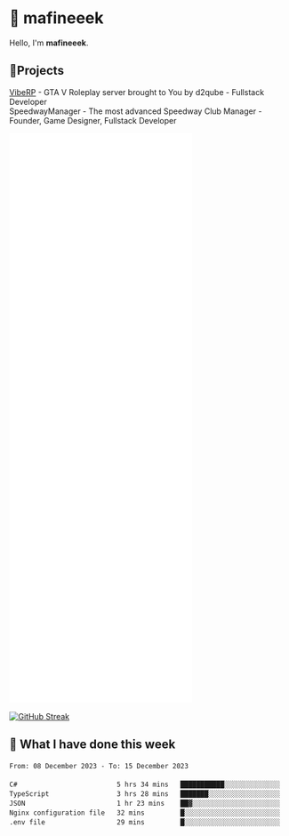 # 👋 mafineeek
Hello, I'm **mafineeek**.

## 📝Projects

[VibeRP](https://v-rp.pl) - GTA V Roleplay server brought to You by d2qube - Fullstack Developer<br/>
SpeedwayManager - The most advanced Speedway Club Manager - Founder, Game Designer, Fullstack Developer


![](./github-metrics.svg)

[![GitHub Streak](https://streak-stats.demolab.com/?user=mafineeek)](https://git.io/streak-stats)

## 📰 What I have done this week
<!--START_SECTION:waka-->

```txt
From: 08 December 2023 - To: 15 December 2023

C#                         5 hrs 34 mins   ███████████░░░░░░░░░░░░░░   44.52 %
TypeScript                 3 hrs 28 mins   ███████░░░░░░░░░░░░░░░░░░   27.74 %
JSON                       1 hr 23 mins    ██▓░░░░░░░░░░░░░░░░░░░░░░   11.10 %
Nginx configuration file   32 mins         █░░░░░░░░░░░░░░░░░░░░░░░░   04.27 %
.env file                  29 mins         █░░░░░░░░░░░░░░░░░░░░░░░░   03.96 %
```

<!--END_SECTION:waka-->
